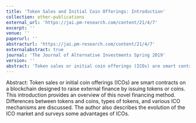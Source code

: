```yaml
---
title: 'Token Sales and Initial Coin Offerings: Introduction'
collection: other-publications
external_url: 'https://jai.pm-research.com/content/21/4/7'
excerpt: ''
venue: ''
paperurl: ''
abstracturl: 'https://jai.pm-research.com/content/21/4/7'
externalabstract: true
journal: 'The Journal of Alternative Investments Spring 2019'
version: ''
abstract: 'Token sales or initial coin offerings (ICOs) are smart contracts on a blockchain designed to raise external finance by issuing tokens or coins. This introduction provides an overview of this novel financing method. Differences between tokens and coins, types of tokens, and various ICO mechanisms are discussed. The author also describes the evolution of the ICO market and surveys some advantages of ICOs.'
---
```


Abstract: Token sales or initial coin offerings (ICOs) are smart contracts on a blockchain designed to raise external finance by issuing tokens or coins. This introduction provides an overview of this novel financing method. Differences between tokens and coins, types of tokens, and various ICO mechanisms are discussed. The author also describes the evolution of the ICO market and surveys some advantages of ICOs.
